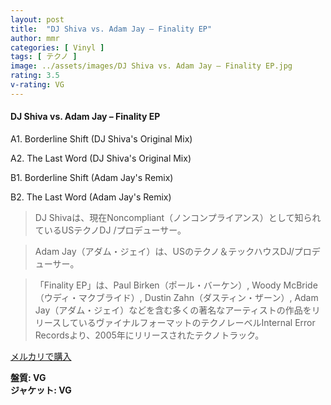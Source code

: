 ```yaml
---
layout: post
title:  "DJ Shiva vs. Adam Jay – Finality EP"
author: mmr
categories: [ Vinyl ]
tags: [ テクノ ]
image: ../assets/images/DJ Shiva vs. Adam Jay – Finality EP.jpg
rating: 3.5
v-rating: VG
---
```


#### DJ Shiva vs. Adam Jay – Finality EP

A1. Borderline Shift (DJ Shiva's Original Mix)

A2. The Last Word (DJ Shiva's Original Mix)

B1. Borderline Shift (Adam Jay's Remix)

B2. The Last Word (Adam Jay's Remix)

> DJ Shivaは、現在Noncompliant（ノンコンプライアンス）として知られているUSテクノDJ /プロデューサー。

> Adam Jay（アダム・ジェイ）は、USのテクノ＆テックハウスDJ/プロデューサー。

> 「Finality EP」は、Paul Birken（ポール・バーケン）, Woody McBride（ウディ・マクブライド）, Dustin Zahn（ダスティン・ザーン）, Adam Jay（アダム・ジェイ）などを含む多くの著名なアーティストの作品をリリースしているヴァイナルフォーマットのテクノレーベルInternal Error Recordsより、2005年にリリースされたテクノトラック。

[メルカリで購入](https://jp.mercari.com/item/m44900983371)

<div class="mt-4 mb-4 d-flex align-items-center">
<strong class="mr-1">盤質: VG</strong>
</div>
<div class="mt-4 mb-4 d-flex align-items-center">
<strong class="mr-1">ジャケット: VG</strong>
</div>
